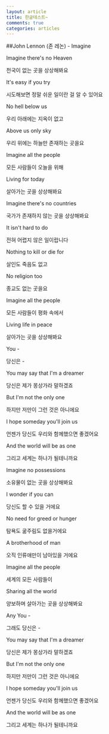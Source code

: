 ```yaml
---
layout: article
title: 한글테스트~
comments: true
categories: articles
---
```


##John Lennon (존 레논) - Imagine

Imagine there's no Heaven

천국이 없는 곳을 상상해봐요

It's easy if you try

시도해보면 정말 쉬운 일이란 걸 알 수 있어요

No hell below us

우리 아래에는 지옥이 없고

Above us only sky

우리 위에는 하늘만 존재하는 곳을요

Imagine all the people

모든 사람들이 오늘을 위해

Living for today

살아가는 곳을 상상해봐요

Imagine there's no countries

국가가 존재하지 않는 곳을 상상해봐요

It isn't hard to do

전혀 어렵지 않은 일이랍니다

Nothing to kill or die for

살인도 죽음도 없고

No religion too

종교도 없는 곳을요

Imagine all the people

모든 사람들이 평화 속에서

Living life in peace

살아가는 곳을 상상해봐요

You -

당신은 -

You may say that I'm a dreamer

당신은 제가 몽상가라 말하겠죠

But I'm not the only one

하지만 저만이 그런 것은 아니에요

I hope someday you'll join us

언젠가 당신도 우리와 함께했으면 좋겠어요

And the world will be as one

그리고 세계는 하나가 될테니까요

Imagine no possessions

소유물이 없는 곳을 상상해봐요

I wonder if you can

당신도 할 수 있을 거에요

No need for greed or hunger

탐욕도 굶주림도 없을거에요

A brotherhood of man

오직 인류애만이 남아있을 거에요

Imagine all the people

세계의 모든 사람들이 

Sharing all the world

양보하며 살아가는 곳을 상상해봐요

Any You -

그래도 당신은 -


You may say that I'm a dreamer

당신은 제가 몽상가라 말하겠죠

But I'm not the only one

하지만 저만이 그런 것은 아니에요

I hope someday you'll join us

언젠가 당신도 우리와 함께했으면 좋겠어요

And the world will be as one

그리고 세계는 하나가 될테니까요
